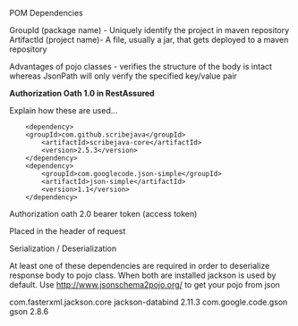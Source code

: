 POM Dependencies 

GroupId (package name) - Uniquely identify the project in maven repository
ArtifactId (project name)- A file, usually a jar, that gets deployed to a maven repository

Advantages of pojo classes - verifies the structure of the body is intact whereas JsonPath will only verify the specified key/value pair

**Authorization Oath 1.0 in RestAssured**

Explain how these are used...
        
        <dependency>
        <groupId>com.github.scribejava</groupId>
            <artifactId>scribejava-core</artifactId>
            <version>2.5.3</version>
        </dependency>
        <dependency>
            <groupId>com.googlecode.json-simple</groupId>
            <artifactId>json-simple</artifactId>
            <version>1.1</version>
        </dependency>
        
Authorization oath 2.0 bearer token (access token)

Placed in the header of request
        
 Serialization / Deserialization
 
 At least one of these dependencies are required in order to deserialize response body to pojo class. When both are
 installed jackson is used by default. Use http://www.jsonschema2pojo.org/ to get your pojo from json
 
 <dependency>
     <groupId>com.fasterxml.jackson.core</groupId>
     <artifactId>jackson-databind</artifactId>
     <version>2.11.3</version>
 </dependency>
<dependency>
            <groupId>com.google.code.gson</groupId>
            <artifactId>gson</artifactId>
            <version>2.8.6</version>
        </dependency>